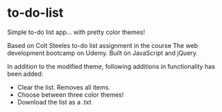 # to-do-list
Simple to-do list app... with pretty color themes!

Based on Colt Steeles to-do list assignment in the course The web development bootcamp on Udemy. 
Built on JavaScript and jQuery. 

In addition to the modified theme, following additions in functionality has been added:
+ Clear the list. Removes all items.
+ Choose between three color themes! 
+ Download the list as a .txt 
